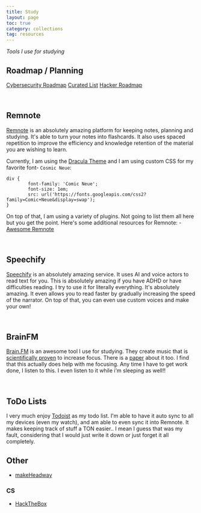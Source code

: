 ```yaml
---
title: Study
layout: page
toc: true
category: collections
tag: resources
---
```


*Tools I use for studying*

## Roadmap / Planning

[Cybersecurity Roadmap](https://github.com/carlcastanas/Cybersecurity-Roadmap)
[Curated List](https://github.com/dipakkr/A-to-Z-Resources-for-Students)
[Hacker Roadmap](https://github.com/sundowndev/hacker-roadmap)

<br>

## Remnote

[Remnote](https://remnote.com) is an absolutely amazing platform for keeping notes, planning and studying. It's able to turn your notes into flashcards. It also uses spaced repetition to improve the efficiency and knowledge retention of the material you are wishing to learn.

Currently, I am using the [Dracula Theme](https://github.com/drstrangez0/Remnote-Dracula-theme) and I am using custom CSS for my favorite font- `Cosmic Neue`:

```
div {
        font-family: 'Comic Neue';
        font-size: 1em;
        src: url('https://fonts.googleapis.com/css2?family=Comic+Neue&display=swap');
}
```

On top of that, I am using a variety of plugins. Not going to list them all here but you get the point. Here's some additional resources for Remnote:
    - [Awesome Remnote](https://github.com/hannesfrank/awesome-remnote)

<br>

## Speechify

[Speechify](https://speechify.com/) is an absolutely amazing service. It uses AI and voice actors to read text for you. This is absolutely amazing if you have ADHD or have difficulties reading. I try to use it for literally everything. It's absolutely amazing. It even allows you to read faster by gradually increasing the speed of the narrator. On top of that, you can even use custom voices and make your own!

<br>

## BrainFM

[Brain.FM](https://brain.fm) is an awesome tool I use for studying. They create music that is [scientifically proven](https://www.brain.fm/science) to increase focus. There is a [paper](https://www.biorxiv.org/content/10.1101/2021.10.01.462777v1) about it too. I find that this actually does help with me focusing. Any time I have to get work done, I listen to this. I even listen to it while i'm sleeping as well!!


<br>

## ToDo Lists

I very much enjoy [Todoist](https://todoist.com) as my todo list. I'm able to have it auto sync to all my devices (even my watch), and am able to even sync it into Remnote. It makes keeping track of stuff a TON easier.. I mean I guess that was my fault, considering that I would just write it down or just forget it all completely.

## Other


- [makeHeadway](https://makeheadway.com/)

### CS

- [HackTheBox](https://www.hackthebox.com/)